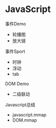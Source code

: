 # JavaScript
事件Demo
* 轮播图
* 放大镜


事件Sport
* 时钟
* 浮动
* tab


DOM Demo
* 二级联动


Javascript总结
* javascript.mmap
* DOM.mmap


